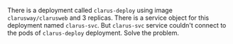 There is a deployment called `clarus-deploy` using image `clarusway/clarusweb` and 3 replicas. There is a service object for this deployment named `clarus-svc`. But `clarus-svc` service couldn't connect to the pods of `clarus-deploy` deployment. Solve the problem.